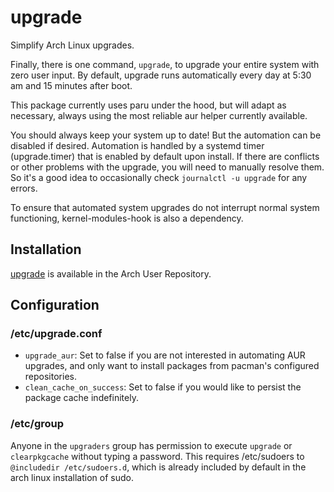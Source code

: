 # upgrade

Simplify Arch Linux upgrades.

Finally, there is one command, `upgrade`, to upgrade your entire system with zero user input. By default, upgrade runs automatically every day at 5:30 am and 15 minutes after boot.

This package currently uses paru under the hood, but will adapt as necessary, always using the most reliable aur helper currently available.

You should always keep your system up to date! But the automation can be disabled if desired. Automation is handled by a systemd timer (upgrade.timer) that is enabled by default upon install. If there are conflicts or other problems with the upgrade, you will need to manually resolve them. So it's a good idea to occasionally check `journalctl -u upgrade` for any errors.

To ensure that automated system upgrades do not interrupt normal system functioning, kernel-modules-hook is also a dependency.

## Installation

[upgrade](https://aur.archlinux.org/packages/upgrade) is available in the Arch User Repository.

## Configuration

### /etc/upgrade.conf

- `upgrade_aur`: Set to false if you are not interested in automating AUR upgrades, and only want to install packages from pacman's configured repositories.
- `clean_cache_on_success`: Set to false if you would like to persist the package cache indefinitely.

### /etc/group

Anyone in the `upgraders` group has permission to execute `upgrade` or `clearpkgcache` without typing a password. This requires /etc/sudoers to `@includedir /etc/sudoers.d`, which is already included by default in the arch linux installation of sudo.
